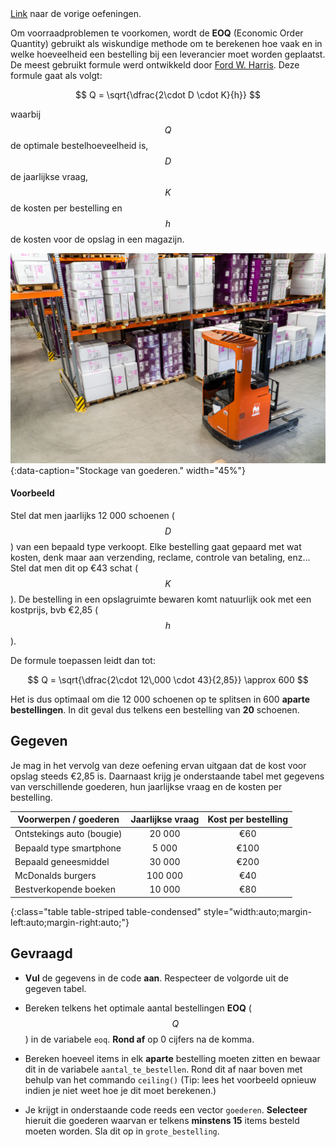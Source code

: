 <div class="text-end"> <i class="mdi mdi-led-on mdi-24" title="link"></i> <a href="https://dodona.be/nl/courses/2690" target="_blank">Link</a> naar de vorige oefeningen.</div>

Om voorraadproblemen te voorkomen, wordt de **EOQ** (Economic Order Quantity) gebruikt als wiskundige methode om te berekenen hoe vaak en in welke hoeveelheid een bestelling bij een leverancier moet worden geplaatst. De meest gebruikt formule werd ontwikkeld door <a href="https://en.wikipedia.org/wiki/Ford_Whitman_Harris" target="_blank">Ford W. Harris</a>. Deze formule gaat als volgt:

$$
Q = \sqrt{\dfrac{2\cdot D \cdot K}{h}}
$$

waarbij $$Q$$ de optimale bestelhoeveelheid is, $$D$$ de jaarlijkse vraag, $$K$$ de kosten per bestelling en $$h$$ de kosten voor de opslag in een magazijn.

![Stockage van goederen.](media/petrebels.jpg "Foto door Petrebels op Unsplash."){:data-caption="Stockage van goederen." width="45%"}

#### Voorbeeld
Stel dat men jaarlijks 12 000 schoenen ($$D$$) van een bepaald type verkoopt. Elke bestelling gaat gepaard met wat kosten, denk maar aan verzending, reclame, controle van betaling, enz... Stel dat men dit op €43 schat ($$K$$). De bestelling in een opslagruimte bewaren komt natuurlijk ook met een kostprijs, bvb €2,85 ($$h$$). 

De formule toepassen leidt dan tot:

$$
Q = \sqrt{\dfrac{2\cdot 12\,000 \cdot 43}{2,85}} \approx 600
$$

Het is dus optimaal om die 12 000 schoenen op te splitsen in 600 **aparte bestellingen**. In dit geval dus telkens een bestelling van **20** schoenen.

## Gegeven
Je mag in het vervolg van deze oefening ervan uitgaan dat de kost voor opslag steeds €2,85 is. Daarnaast krijg je onderstaande tabel met gegevens van verschillende goederen, hun jaarlijkse vraag en de kosten per bestelling.

| Voorwerpen / goederen     | Jaarlijkse vraag  | Kost per bestelling | 
|---------------------------|:-----------------:|:-------------------:|
| Ontstekings auto (bougie) | 20 000            | €60                 |
| Bepaald type smartphone   | 5 000             | €100                |
| Bepaald geneesmiddel      | 30 000            | €200                |
| McDonalds burgers         | 100 000           | €40                 |
| Bestverkopende boeken     | 10 000            | €80                 |
{:class="table table-striped table-condensed" style="width:auto;margin-left:auto;margin-right:auto;"}

## Gevraagd

- **Vul** de gegevens in de code **aan**. Respecteer de volgorde uit de gegeven tabel.

- Bereken telkens het optimale aantal bestellingen **EOQ** ($$Q$$) in de variabele `eoq`. **Rond af** op 0 cijfers na de komma.

- Bereken hoeveel items in elk **aparte** bestelling moeten zitten en bewaar dit in de variabele `aantal_te_bestellen`. Rond dit af naar boven met behulp van het commando `ceiling()` (Tip: lees het voorbeeld opnieuw indien je niet weet hoe je dit moet berekenen.)

- Je krijgt in onderstaande code reeds een vector `goederen`. **Selecteer** hieruit die goederen waarvan er telkens **minstens 15** items besteld moeten worden. Sla dit op in `grote_bestelling`.
